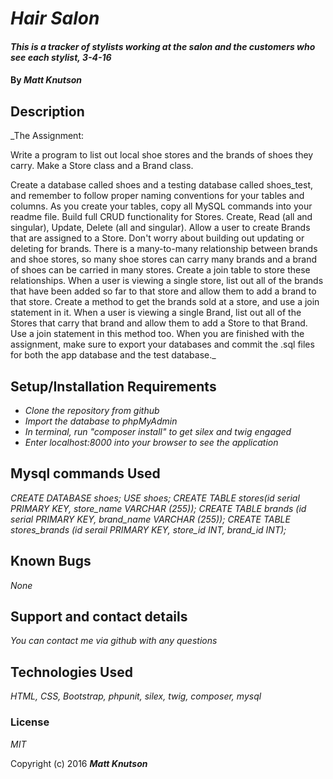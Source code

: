 # _Hair Salon_

#### _This is a tracker of stylists working at the salon and the customers who see each stylist, 3-4-16_

#### By _**Matt Knutson**_

## Description

_The Assignment:

Write a program to list out local shoe stores and the brands of shoes they carry. Make a Store class and a Brand class.

Create a database called shoes and a testing database called shoes_test, and remember to follow proper naming conventions for your tables and columns. As you create your tables, copy all MySQL commands into your readme file.
Build full CRUD functionality for Stores. Create, Read (all and singular), Update, Delete (all and singular).
Allow a user to create Brands that are assigned to a Store. Don't worry about building out updating or deleting for brands.
There is a many-to-many relationship between brands and shoe stores, so many shoe stores can carry many brands and a brand of shoes can be carried in many stores. Create a join table to store these relationships.
When a user is viewing a single store, list out all of the brands that have been added so far to that store and allow them to add a brand to that store. Create a method to get the brands sold at a store, and use a join statement in it.
When a user is viewing a single Brand, list out all of the Stores that carry that brand and allow them to add a Store to that Brand. Use a join statement in this method too.
When you are finished with the assignment, make sure to export your databases and commit the .sql files for both the app database and the test database._


## Setup/Installation Requirements

* _Clone the repository from github_
* _Import the database to phpMyAdmin_
* _In terminal, run "composer install" to get silex and twig engaged_
* _Enter localhost:8000 into your browser to see the application_

## Mysql commands Used

_CREATE DATABASE shoes;_
_USE shoes;_
_CREATE TABLE stores(id serial PRIMARY KEY, store_name VARCHAR (255));_
_CREATE TABLE brands (id serial PRIMARY KEY, brand_name VARCHAR (255));_
_CREATE TABLE stores_brands (id serail PRIMARY KEY, store_id INT, brand_id INT);_

## Known Bugs

_None_

## Support and contact details

_You can contact me via github with any questions_

## Technologies Used

_HTML, CSS, Bootstrap, phpunit, silex, twig, composer, mysql_

### License

*MIT*

Copyright (c) 2016 **_Matt Knutson_**
